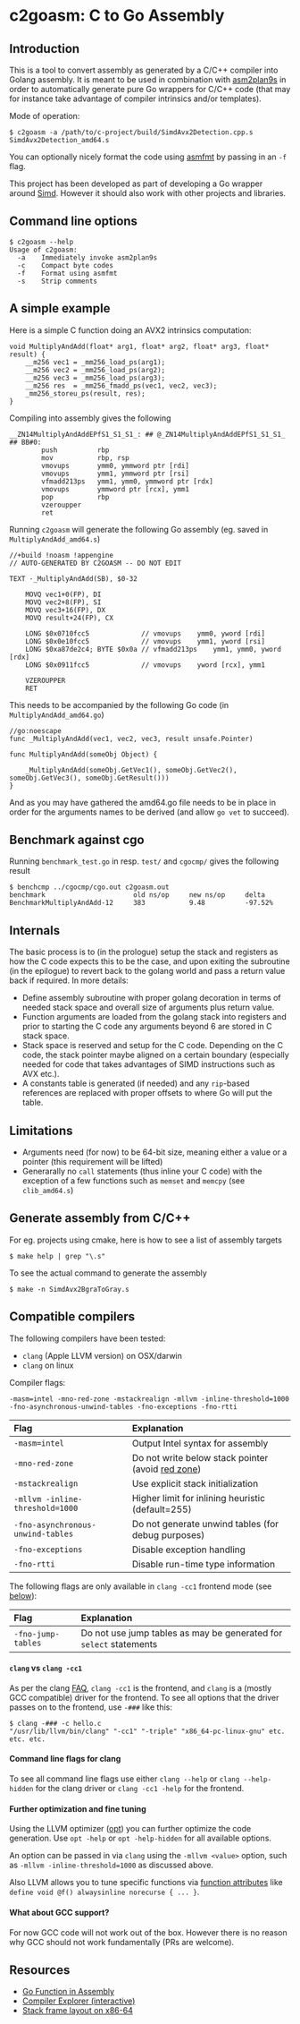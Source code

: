 # c2goasm: C to Go Assembly 

## Introduction

This is a tool to convert assembly as generated by a C/C++ compiler into Golang assembly. It is meant to be used in combination with [asm2plan9s](https://github.com/minio/asm2plan9s) in order to automatically generate pure Go wrappers for C/C++ code (that may for instance take advantage of compiler intrinsics and/or templates).

Mode of operation:
```
$ c2goasm -a /path/to/c-project/build/SimdAvx2Detection.cpp.s SimdAvx2Detection_amd64.s
```

You can optionally nicely format the code using [asmfmt](https://github.com/klauspost/asmfmt) by passing in an `-f` flag. 

This project has been developed as part of developing a Go wrapper around [Simd](https://github.com/fwessels/go-cv-simd). However it should also work with other projects and libraries.

## Command line options
```
$ c2goasm --help
Usage of c2goasm:
  -a	Immediately invoke asm2plan9s
  -c	Compact byte codes
  -f	Format using asmfmt
  -s	Strip comments
```

## A simple example

Here is a simple C function doing an AVX2 intrinsics computation:
```
void MultiplyAndAdd(float* arg1, float* arg2, float* arg3, float* result) {
    __m256 vec1 = _mm256_load_ps(arg1);
    __m256 vec2 = _mm256_load_ps(arg2);
    __m256 vec3 = _mm256_load_ps(arg3);
    __m256 res  = _mm256_fmadd_ps(vec1, vec2, vec3);
    _mm256_storeu_ps(result, res);
}
```

Compiling into assembly gives the following
```
__ZN14MultiplyAndAddEPfS1_S1_S1_: ## @_ZN14MultiplyAndAddEPfS1_S1_S1_
## BB#0:
        push          rbp
        mov           rbp, rsp
        vmovups       ymm0, ymmword ptr [rdi]
        vmovups       ymm1, ymmword ptr [rsi]
        vfmadd213ps   ymm1, ymm0, ymmword ptr [rdx]
        vmovups       ymmword ptr [rcx], ymm1
        pop           rbp
        vzeroupper
        ret
```

Running `c2goasm` will generate the following Go assembly (eg. saved in `MultiplyAndAdd_amd64.s`)
```
//+build !noasm !appengine
// AUTO-GENERATED BY C2GOASM -- DO NOT EDIT

TEXT ·_MultiplyAndAdd(SB), $0-32

	MOVQ vec1+0(FP), DI
	MOVQ vec2+8(FP), SI
	MOVQ vec3+16(FP), DX
	MOVQ result+24(FP), CX

	LONG $0x0710fcc5             // vmovups    ymm0, yword [rdi]
	LONG $0x0e10fcc5             // vmovups    ymm1, yword [rsi]
	LONG $0xa87de2c4; BYTE $0x0a // vfmadd213ps    ymm1, ymm0, yword [rdx]
	LONG $0x0911fcc5             // vmovups    yword [rcx], ymm1

	VZEROUPPER
	RET
```

This needs to be accompanied by the following Go code (in `MultiplyAndAdd_amd64.go`)
```
//go:noescape
func _MultiplyAndAdd(vec1, vec2, vec3, result unsafe.Pointer)

func MultiplyAndAdd(someObj Object) {

	_MultiplyAndAdd(someObj.GetVec1(), someObj.GetVec2(), someObj.GetVec3(), someObj.GetResult()))
}
```

And as you may have gathered the amd64.go file needs to be in place in order for the arguments names to be derived (and allow `go vet` to succeed).

## Benchmark against cgo

Running `benchmark_test.go` in resp. `test/` and `cgocmp/` gives the following result 

```
$ benchcmp ../cgocmp/cgo.out c2goasm.out 
benchmark                      old ns/op     new ns/op     delta
BenchmarkMultiplyAndAdd-12     383           9.48          -97.52%
```

## Internals

The basic process is to (in the prologue) setup the stack and registers as how the C code expects this to be the case, and upon exiting the subroutine (in the epilogue) to revert back to the golang world and pass a return value back if required. In more details:
- Define assembly subroutine with proper golang decoration in terms of needed stack space and overall size of arguments plus return value. 
- Function arguments are loaded from the golang stack into registers and prior to starting the C code any arguments beyond 6 are stored in C stack space.
- Stack space is reserved and setup for the C code. Depending on the C code, the stack pointer maybe aligned on a certain boundary (especially needed for code that takes advantages of SIMD instructions such as AVX etc.).
- A constants table is generated (if needed) and any `rip`-based references are replaced with proper offsets to where Go will put the table. 

## Limitations

- Arguments need (for now) to be 64-bit size, meaning either a value or a pointer (this requirement will be lifted)
- Generarally no `call` statements (thus inline your C code) with the exception of a few functions such as `memset` and `memcpy` (see `clib_amd64.s`)

## Generate assembly from C/C++

For eg. projects using cmake, here is how to see a list of assembly targets
```
$ make help | grep "\.s"
```

To see the actual command to generate the assembly
```
$ make -n SimdAvx2BgraToGray.s
```

## Compatible compilers

The following compilers have been tested:
- `clang` (Apple LLVM version) on OSX/darwin
- `clang` on linux

Compiler flags:
```
-masm=intel -mno-red-zone -mstackrealign -mllvm -inline-threshold=1000 -fno-asynchronous-unwind-tables -fno-exceptions -fno-rtti
```

| Flag                              | Explanation                                        |
|:----------------------------------| :--------------------------------------------------|
| `-masm=intel`                     | Output Intel syntax for assembly                   |
| `-mno-red-zone`                   | Do not write below stack pointer (avoid [red zone](https://en.wikipedia.org/wiki/Red_zone_(computing)))  |
| `-mstackrealign`                  | Use explicit stack initialization                  |
| `-mllvm -inline-threshold=1000`   | Higher limit for inlining heuristic (default=255)  |
| `-fno-asynchronous-unwind-tables` | Do not generate unwind tables (for debug purposes) |
| `-fno-exceptions`                 | Disable exception handling                         |
| `-fno-rtti`                       | Disable run-time type information                  |

The following flags are only available in `clang -cc1` frontend mode (see [below]()):

| Flag                              | Explanation                                                        |
|:----------------------------------| :------------------------------------------------------------------|
| `-fno-jump-tables`                | Do not use jump tables as may be generated for `select` statements |

#### `clang` vs `clang -cc1` 

As per the clang [FAQ](https://clang.llvm.org/docs/FAQ.html#driver), `clang -cc1` is the frontend, and `clang` is a (mostly GCC compatible) driver for the frontend. To see all options that the driver passes on to the frontend, use `-###` like this:

```
$ clang -### -c hello.c
"/usr/lib/llvm/bin/clang" "-cc1" "-triple" "x86_64-pc-linux-gnu" etc. etc. etc.
```

#### Command line flags for clang

To see all command line flags use either `clang --help` or `clang --help-hidden` for the clang driver or `clang -cc1 -help` for the frontend.

#### Further optimization and fine tuning

Using the LLVM optimizer ([opt](http://llvm.org/docs/CommandGuide/opt.html)) you can further optimize the code generation. Use `opt -help` or `opt -help-hidden` for all available options.

An option can be passed in via `clang` using the `-mllvm <value>` option, such as `-mllvm -inline-threshold=1000` as discussed above.

Also LLVM allows you to tune specific functions via [function attributes](http://llvm.org/docs/LangRef.html#function-attributes) like `define void @f() alwaysinline norecurse { ... }`.

#### What about GCC support?

For now GCC code will not work out of the box. However there is no reason why GCC should not work fundamentally (PRs are welcome).

## Resources

- [Go Function in Assembly](https://github.com/golang/go/files/447163/GoFunctionsInAssembly.pdf)
- [Compiler Explorer (interactive)](https://go.godbolt.org/)
- [Stack frame layout on x86-64](http://eli.thegreenplace.net/2011/09/06/stack-frame-layout-on-x86-64)
